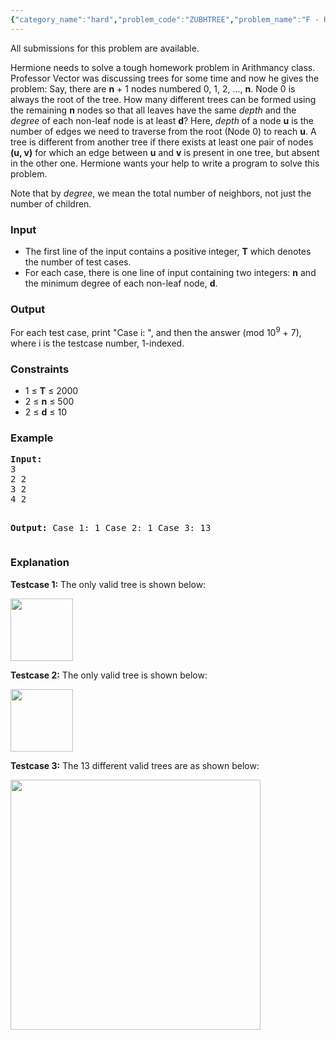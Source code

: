 ```yaml
---
{"category_name":"hard","problem_code":"ZUBHTREE","problem_name":"F - Huge Number of Trees","languages_supported":{"0":"C","1":"CPP14","2":"JAVA","3":"PYTH","4":"PYTH 3.5"},"max_timelimit":2,"source_sizelimit":50000,"problem_author":"zubaerkh","problem_tester":null,"date_added":"12-11-2017","tags":{"0":"zubaerkh"},"time":{"view_start_date":1517085000,"submit_start_date":1517085000,"visible_start_date":1517085000,"end_date":1735669800},"is_direct_submittable":false,"layout":"problem"}
---
```

<span class="solution-visible-txt">All submissions for this problem are available.</span><p>
Hermione needs to solve a tough homework problem in Arithmancy class. Professor Vector was discussing trees for some time and now he gives the problem: Say, there are <b>n</b> + 1 nodes numbered 0, 1, 2, ..., <b>n</b>. Node 0 is always the root of the tree. How many different trees can be formed using the remaining <b>n</b> nodes so that all leaves have the same <i>depth</i> and the <i>degree</i> of each non-leaf node is at least <b>d</b>? Here, <i>depth</i> of a node <b>u</b> is the number of edges we need to traverse from the root (Node 0) to reach <b>u</b>. A tree is different from another tree if there exists at least one pair of nodes <b>(u, v)</b> for which an edge between <b>u</b> and <b>v</b> is present in one tree, but absent in the other one. Hermione wants your help to write a program to solve this problem.
</p>

<p>Note that by <i>degree</i>, we mean the total number of neighbors, not just the number of children.</p>

<h3>Input</h3>
<ul>
<li>
The first line of the input contains a positive integer, <b>T</b> which denotes the number of test cases.
</li>
<li>
For each case, there is one line of input containing two integers: <b>n</b> and the minimum degree of each non-leaf node, <b>d</b>.
</li>
</ul>

<h3>Output</h3>
<p>For each test case, print "Case i: ", and then the answer (mod 10<sup>9</sup> + 7), where i is the testcase number, 1-indexed.</p>

<h3>Constraints</h3>
<ul>
<li>1 ≤ <b>T</b> ≤ 2000</li>
<li>2 ≤ <b>n</b> ≤ 500</li>
<li>2 ≤ <b>d</b> ≤ 10</li>
</ul>

<h3>Example</h3>
<pre><b>Input:</b>
3
2 2
3 2
4 2

<b>Output:</b>
Case 1: 1
Case 2: 1
Case 3: 13
</pre>

<h3>Explanation</h3>

<p><b>Testcase 1:</b> The only valid tree is shown below:</p>
<p>
<img src="https://codechef_shared.s3.amazonaws.com/download/upload/ACM17KOL/ZUBHTREE/ZUBHTREE.1.png" height="100"/>
</p>

<p><b>Testcase 2:</b> The only valid tree is shown below:</p>
<p>
<img src="https://codechef_shared.s3.amazonaws.com/download/upload/ACM17KOL/ZUBHTREE/ZUBHTREE.2.png" height="100"/>
</p>


<p><b>Testcase 3:</b> The 13 different valid trees are as shown below:</p>

<p>
<img src="https://codechef_shared.s3.amazonaws.com/download/upload/ACM17KOL/ZUBHTREE/ZUBHTREE.3.png" height="400"/>
</p>